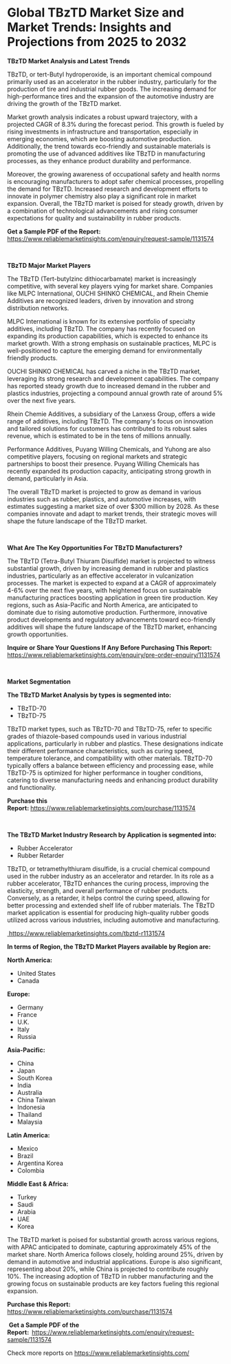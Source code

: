 <p><h1>Global TBzTD Market Size and Market Trends: Insights and Projections from 2025 to 2032</h1></p><p><strong>TBzTD Market Analysis and Latest Trends</strong></p>
<p><p>TBzTD, or tert-Butyl hydroperoxide, is an important chemical compound primarily used as an accelerator in the rubber industry, particularly for the production of tire and industrial rubber goods. The increasing demand for high-performance tires and the expansion of the automotive industry are driving the growth of the TBzTD market.</p><p>Market growth analysis indicates a robust upward trajectory, with a projected CAGR of 8.3% during the forecast period. This growth is fueled by rising investments in infrastructure and transportation, especially in emerging economies, which are boosting automotive production. Additionally, the trend towards eco-friendly and sustainable materials is promoting the use of advanced additives like TBzTD in manufacturing processes, as they enhance product durability and performance.</p><p>Moreover, the growing awareness of occupational safety and health norms is encouraging manufacturers to adopt safer chemical processes, propelling the demand for TBzTD. Increased research and development efforts to innovate in polymer chemistry also play a significant role in market expansion. Overall, the TBzTD market is poised for steady growth, driven by a combination of technological advancements and rising consumer expectations for quality and sustainability in rubber products.</p></p>
<p><strong>Get a Sample PDF of the Report:&nbsp;</strong> <a href="https://www.reliablemarketinsights.com/enquiry/request-sample/1131574?utm_campaign=3560&utm_medium=2&utm_source=Github&utm_content=ia&utm_term=02042025&utm_id=tbztd">https://www.reliablemarketinsights.com/enquiry/request-sample/1131574</a></p>
<p>&nbsp;</p>
<p><strong>TBzTD Major Market Players</strong></p>
<p><p>The TBzTD (Tert-butylzinc dithiocarbamate) market is increasingly competitive, with several key players vying for market share. Companies like MLPC International, OUCHI SHINKO CHEMICAL, and Rhein Chemie Additives are recognized leaders, driven by innovation and strong distribution networks.</p><p>MLPC International is known for its extensive portfolio of specialty additives, including TBzTD. The company has recently focused on expanding its production capabilities, which is expected to enhance its market growth. With a strong emphasis on sustainable practices, MLPC is well-positioned to capture the emerging demand for environmentally friendly products.</p><p>OUCHI SHINKO CHEMICAL has carved a niche in the TBzTD market, leveraging its strong research and development capabilities. The company has reported steady growth due to increased demand in the rubber and plastics industries, projecting a compound annual growth rate of around 5% over the next five years.</p><p>Rhein Chemie Additives, a subsidiary of the Lanxess Group, offers a wide range of additives, including TBzTD. The company's focus on innovation and tailored solutions for customers has contributed to its robust sales revenue, which is estimated to be in the tens of millions annually.</p><p>Performance Additives, Puyang Willing Chemicals, and Yuhong are also competitive players, focusing on regional markets and strategic partnerships to boost their presence. Puyang Willing Chemicals has recently expanded its production capacity, anticipating strong growth in demand, particularly in Asia.</p><p>The overall TBzTD market is projected to grow as demand in various industries such as rubber, plastics, and automotive increases, with estimates suggesting a market size of over $300 million by 2028. As these companies innovate and adapt to market trends, their strategic moves will shape the future landscape of the TBzTD market.</p></p>
<p>&nbsp;</p>
<p><strong>What Are The Key Opportunities For TBzTD Manufacturers?</strong></p>
<p><p>The TBzTD (Tetra-Butyl Thiuram Disulfide) market is projected to witness substantial growth, driven by increasing demand in rubber and plastics industries, particularly as an effective accelerator in vulcanization processes. The market is expected to expand at a CAGR of approximately 4-6% over the next five years, with heightened focus on sustainable manufacturing practices boosting application in green tire production. Key regions, such as Asia-Pacific and North America, are anticipated to dominate due to rising automotive production. Furthermore, innovative product developments and regulatory advancements toward eco-friendly additives will shape the future landscape of the TBzTD market, enhancing growth opportunities.</p></p>
<p><strong>Inquire or Share Your Questions If Any Before Purchasing This Report:</strong> <a href="https://www.reliablemarketinsights.com/enquiry/pre-order-enquiry/1131574?utm_campaign=3560&utm_medium=2&utm_source=Github&utm_content=ia&utm_term=02042025&utm_id=tbztd">https://www.reliablemarketinsights.com/enquiry/pre-order-enquiry/1131574</a></p>
<p>&nbsp;</p>
<p><strong>Market Segmentation</strong></p>
<p><strong>The TBzTD Market Analysis by types is segmented into:</strong></p>
<p><ul><li>TBzTD-70</li><li>TBzTD-75</li></ul></p>
<p><p>TBzTD market types, such as TBzTD-70 and TBzTD-75, refer to specific grades of thiazole-based compounds used in various industrial applications, particularly in rubber and plastics. These designations indicate their different performance characteristics, such as curing speed, temperature tolerance, and compatibility with other materials. TBzTD-70 typically offers a balance between efficiency and processing ease, while TBzTD-75 is optimized for higher performance in tougher conditions, catering to diverse manufacturing needs and enhancing product durability and functionality.</p></p>
<p><strong>Purchase this Report:&nbsp;</strong><a href="https://www.reliablemarketinsights.com/purchase/1131574?utm_campaign=3560&utm_medium=2&utm_source=Github&utm_content=ia&utm_term=02042025&utm_id=tbztd">https://www.reliablemarketinsights.com/purchase/1131574</a></p>
<p>&nbsp;</p>
<p><strong>The TBzTD Market Industry Research by Application is segmented into:</strong></p>
<p><ul><li>Rubber Accelerator</li><li>Rubber Retarder</li></ul></p>
<p><p>TBzTD, or tetramethylthiuram disulfide, is a crucial chemical compound used in the rubber industry as an accelerator and retarder. In its role as a rubber accelerator, TBzTD enhances the curing process, improving the elasticity, strength, and overall performance of rubber products. Conversely, as a retarder, it helps control the curing speed, allowing for better processing and extended shelf life of rubber materials. The TBzTD market application is essential for producing high-quality rubber goods utilized across various industries, including automotive and manufacturing.</p></p>
<p><a href="https://www.reliablemarketinsights.com/tbztd-r1131574?utm_campaign=3560&utm_medium=2&utm_source=Github&utm_content=ia&utm_term=02042025&utm_id=tbztd">&nbsp;https://www.reliablemarketinsights.com/tbztd-r1131574</a></p>
<p><strong>In terms of Region, the TBzTD Market Players available by Region are:</strong></p>
<p>
    <p> <strong> North America: </strong>
        <ul>
            <li>United States</li>
            <li>Canada</li>
        </ul>
        </p> 
    <p> <strong> Europe: </strong>
        <ul>
            <li>Germany</li>
            <li>France</li>
            <li>U.K.</li>
            <li>Italy</li>
            <li>Russia</li>
        </ul>
        </p> 
    <p> <strong> Asia-Pacific: </strong>
        <ul>
            <li>China</li>
            <li>Japan</li>
            <li>South Korea</li>
            <li>India</li>
            <li>Australia</li>
            <li>China Taiwan</li>
            <li>Indonesia</li>
            <li>Thailand</li>
            <li>Malaysia</li>
        </ul>
        </p> 
    <p> <strong> Latin America: </strong>
        <ul>
            <li>Mexico</li>
            <li>Brazil</li>
            <li>Argentina Korea</li>
            <li>Colombia</li>
        </ul>
        </p> 
    <p> <strong> Middle East & Africa: </strong>
        <ul>
            <li>Turkey</li>
            <li>Saudi</li>
            <li>Arabia</li>
            <li>UAE</li>
            <li>Korea</li>
        </ul>
    </p>
    </p>
<p><p>The TBzTD market is poised for substantial growth across various regions, with APAC anticipated to dominate, capturing approximately 45% of the market share. North America follows closely, holding around 25%, driven by demand in automotive and industrial applications. Europe is also significant, representing about 20%, while China is projected to contribute roughly 10%. The increasing adoption of TBzTD in rubber manufacturing and the growing focus on sustainable products are key factors fueling this regional expansion.</p></p>
<p><strong>Purchase this Report: </strong><a href="https://www.reliablemarketinsights.com/purchase/1131574?utm_campaign=3560&utm_medium=2&utm_source=Github&utm_content=ia&utm_term=02042025&utm_id=tbztd">https://www.reliablemarketinsights.com/purchase/1131574</a></p>
<p>&nbsp;<strong>Get a Sample PDF of the Report:&nbsp;&nbsp;</strong><a href="https://www.reliablemarketinsights.com/enquiry/request-sample/1131574?utm_campaign=3560&utm_medium=2&utm_source=Github&utm_content=ia&utm_term=02042025&utm_id=tbztd">https://www.reliablemarketinsights.com/enquiry/request-sample/1131574</a></p>
<p><strong></strong></p>
<p>Check more reports on <a href="https://www.reliablemarketinsights.com/?utm_campaign=3560&utm_medium=2&utm_source=Github&utm_content=ia&utm_term=02042025&utm_id=tbztd">https://www.reliablemarketinsights.com/</a></p>